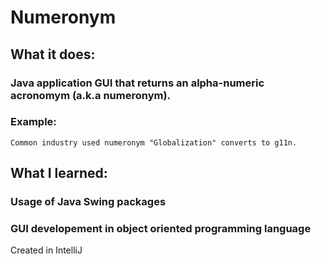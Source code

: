 # Numeronym

## **What it does:**

### Java application GUI that returns an alpha-numeric acronomym (a.k.a numeronym).
### Example:
    Common industry used numeronym "Globalization" converts to g11n.

## **What I learned:**

### Usage of Java Swing packages
### GUI developement in object oriented programming language
    
Created in IntelliJ

